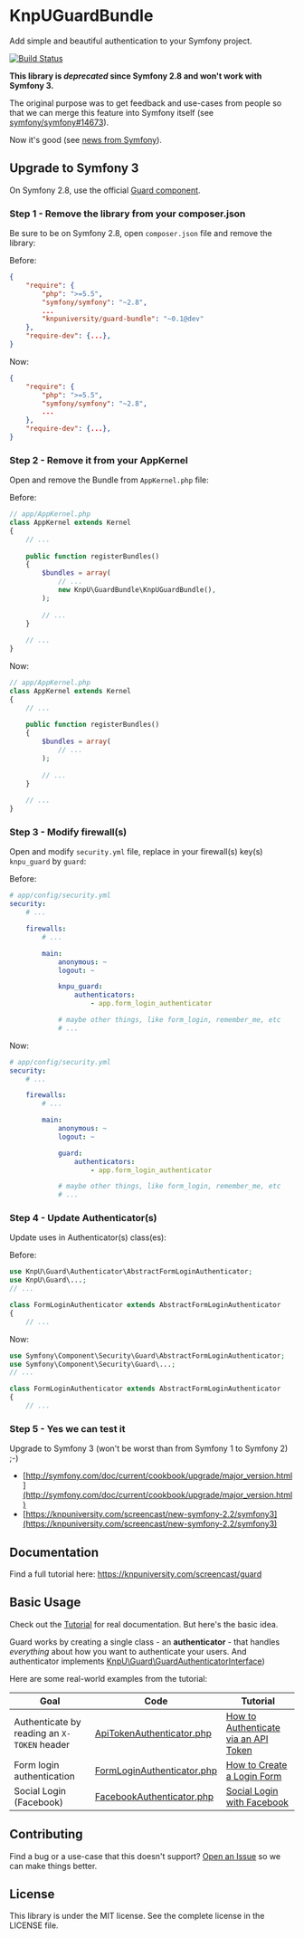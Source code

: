 # KnpUGuardBundle

Add simple and beautiful authentication to your Symfony project.

[![Build Status](https://travis-ci.org/knpuniversity/KnpUGuardBundle.svg?branch=master)](https://travis-ci.org/knpuniversity/KnpUGuardBundle)

**This library is *deprecated* since Symfony 2.8 and won't work with Symfony 3.**

The original purpose was to get feedback and use-cases from people so that we can merge this feature into Symfony itself
(see [symfony/symfony#14673](https://github.com/symfony/symfony/pull/14673)).

Now it's good (see [news from Symfony](http://symfony.com/blog/new-in-symfony-2-8-guard-authentication-component)).

## Upgrade to Symfony 3

On Symfony 2.8, use the official [Guard component](https://symfony.com/doc/master/cookbook/security/guard-authentication.html).

### Step 1 - Remove the library from your composer.json

Be sure to be on Symfony 2.8, open `composer.json` file and remove the library:

Before:
```json
{
    "require": {
        "php": ">=5.5",
        "symfony/symfony": "~2.8",
        ...
        "knpuniversity/guard-bundle": "~0.1@dev"
    },
    "require-dev": {...},
}
```

Now:
```json
{
    "require": {
        "php": ">=5.5",
        "symfony/symfony": "~2.8",
        ...
    },
    "require-dev": {...},
}
```

### Step 2 - Remove it from your AppKernel

Open and remove the Bundle from `AppKernel.php` file:

Before:
```php
// app/AppKernel.php
class AppKernel extends Kernel
{
    // ...
    
    public function registerBundles()
    {
        $bundles = array(
            // ...
            new KnpU\GuardBundle\KnpUGuardBundle(),
        );
        
        // ...
    }
    
    // ...
}
```

Now:
```php
// app/AppKernel.php
class AppKernel extends Kernel
{
    // ...
    
    public function registerBundles()
    {
        $bundles = array(
            // ...
        );
        
        // ...
    }
    
    // ...
}
```

### Step 3 - Modify firewall(s)

Open and modify `security.yml` file, replace in your firewall(s) key(s) `knpu_guard` by `guard`:

Before:
```yaml
# app/config/security.yml
security:
    # ...

    firewalls:
        # ...

        main:
            anonymous: ~
            logout: ~

            knpu_guard:
                authenticators:
                    - app.form_login_authenticator

            # maybe other things, like form_login, remember_me, etc
            # ...
```

Now:
```yaml
# app/config/security.yml
security:
    # ...

    firewalls:
        # ...

        main:
            anonymous: ~
            logout: ~

            guard:
                authenticators:
                    - app.form_login_authenticator

            # maybe other things, like form_login, remember_me, etc
            # ...
```

### Step 4 - Update Authenticator(s)

Update uses in Authenticator(s) class(es):

Before:
```php
use KnpU\Guard\Authenticator\AbstractFormLoginAuthenticator;
use KnpU\Guard\...;
// ...

class FormLoginAuthenticator extends AbstractFormLoginAuthenticator
{
    // ...
```

Now:
```php
use Symfony\Component\Security\Guard\AbstractFormLoginAuthenticator;
use Symfony\Component\Security\Guard\...;
// ...

class FormLoginAuthenticator extends AbstractFormLoginAuthenticator
{
    // ...
```

### Step 5 - Yes we can test it

Upgrade to Symfony 3 (won't be worst than from Symfony 1 to Symfony 2) ;-)

- [http://symfony.com/doc/current/cookbook/upgrade/major_version.html](http://symfony.com/doc/current/cookbook/upgrade/major_version.html)
- [https://knpuniversity.com/screencast/new-symfony-2.2/symfony3](https://knpuniversity.com/screencast/new-symfony-2.2/symfony3)

## Documentation

Find a full tutorial here: https://knpuniversity.com/screencast/guard

## Basic Usage

Check out the [Tutorial](https://knpuniversity.com/screencast/guard) for real documentation.
But here's the basic idea.

Guard works by creating a single class - an **authenticator** - that handles *everything*
about how you want to authenticate your users. And authenticator implements
[KnpU\Guard\GuardAuthenticatorInterface](https://github.com/knpuniversity/KnpUGuard/blob/master/src/GuardAuthenticatorInterface.php))

Here are some real-world examples from the tutorial:

Goal                                        | Code                                                                                                                                          | Tutorial
------------------------------------------- | --------------------------------------------------------------------------------------------------------------------------------------------- | -------
Authenticate by reading an `X-TOKEN` header | [ApiTokenAuthenticator.php](https://github.com/knpuniversity/guard-tutorial/blob/finished/src/AppBundle/Security/ApiTokenAuthenticator.php)   | [How to Authenticate via an API Token](https://knpuniversity.com/screencast/guard/api-token)
Form login authentication                   | [FormLoginAuthenticator.php](https://github.com/knpuniversity/guard-tutorial/blob/finished/src/AppBundle/Security/FormLoginAuthenticator.php) | [How to Create a Login Form](https://knpuniversity.com/screencast/guard/login-form)
Social Login (Facebook)                     | [FacebookAuthenticator.php](https://github.com/knpuniversity/guard-tutorial/blob/finished/src/AppBundle/Security/FacebookAuthenticator.php)   | [Social Login with Facebook](https://knpuniversity.com/screencast/guard/social-login)

## Contributing

Find a bug or a use-case that this doesn't support? [Open an Issue](https://github.com/knpuniversity/KnpUGuardBundle/issues)
so we can make things better.

## License

This library is under the MIT license. See the complete license in the LICENSE file.
